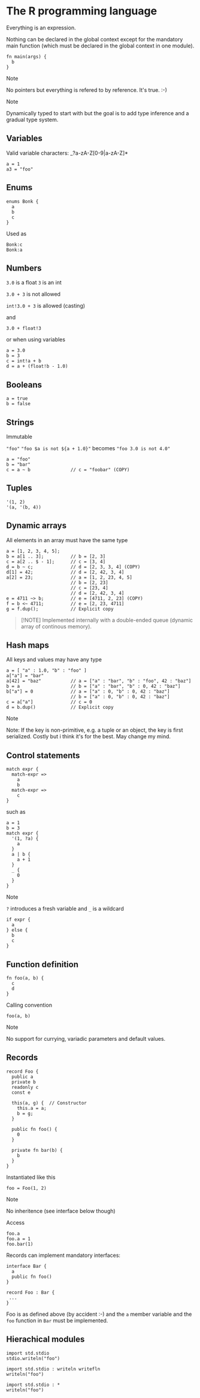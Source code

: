 # The R programming language

Everything is an expression.

Nothing can be declared in the global context except for the mandatory
main function (which must be declared in the global context in one module).

```
fn main(args) {
  b
}
```

> [!NOTE]
> No pointers but everything is refered to by reference. It's true. :-)

> [!NOTE]
> Dynamically typed to start with but the goal is to add type
> inference and a gradual type system.

## Variables

Valid variable characters: _?a-zA-Z[0-9|a-zA-Z]*

```
a = 1
a3 = "foo"
```

## Enums

```
enums Bonk {
  a
  b
  c
}
```

Used as

```
Bonk:c
Bonk:a
```

## Numbers

`3.0` is a float
`3` is an int

`3.0 + 3` is not allowed

`int!3.0 + 3` is allowed (casting)

and

`3.0 + float!3`

or when using variables

```
a = 3.0
b = 3
c = int!a + b
d = a + (float!b - 1.0)
```

## Booleans

```
a = true
b = false
```

## Strings

Immutable

`"foo"`
`"foo $a is not ${a + 1.0}"` becomes `"foo 3.0 is not 4.0"`

```
a = "foo"
b = "bar"
c = a ~ b               // c = "foobar" (COPY)
```

## Tuples

```
'(1, 2)
'(a, '(b, 4))
```

## Dynamic arrays

All elements in an array must have the same type

```
a = [1, 2, 3, 4, 5];
b = a[1 .. 3];          // b = [2, 3]
c = a[2 .. $ - 1];      // c = [3, 4]
d = b ~ c;              // d = [2, 3, 3, 4] (COPY)
d[1] = 42;              // d = [2, 42, 3, 4]
a[2] = 23;              // a = [1, 2, 23, 4, 5]
                        // b = [2, 23]
                        // c = [23, 4]
                        // d = [2, 42, 3, 4]
e = 4711 ~> b;          // e = [4711, 2, 23] (COPY)
f = b <~ 4711;          // e = [2, 23, 4711]
g = f.dup();            // Explicit copy
```

> [!NOTE] Implemented internally with a double-ended queue (dynamic
> array of continous memory).

## Hash maps

All keys and values may have any type
```
a = [ "a" : 1.0, "b" : "foo" ]
a["a"] = "bar"
a[42] = "baz"           // a = ["a" : "bar", "b" : "foo", 42 : "baz"]
b = a                   // b = ["a" : "bar", "b" : 0, 42 : "baz"]
b["a"] = 0              // a = ["a" : 0, "b" : 0, 42 : "baz"]
                        // b = ["a" : 0, "b" : 0, 42 : "baz"]
c = a["a"]              // c = 0
d = b.dup()             // Explicit copy
```

> [!NOTE]
> Note: If the key is non-primitive, e.g. a tuple or an object, the
> key is first serialized. Costly but i think it's for the best. May
> change my mind.

## Control statements

```
match expr {
  match-expr =>
    a
    b
  match-expr =>
    c
}
```

such as

```
a = 1
b = 3
match expr {
  '(1, ?a) {
    a
  }
  a | b {
    a + 1
  }
  _ {
    0
  }
}
```

> [!NOTE]
> `?` introduces a fresh variable and `_` is a wildcard

```
if expr {
  a
} else {
  b
  c
}
```

## Function definition

```
fn foo(a, b) {
  c
  d
}
```

Calling convention

`foo(a, b)`

> [!NOTE]
> No support for currying, variadic parameters and default values.

## Records

```
record Foo {
  public a
  private b
  readonly c
  const e

  this(a, g) {  // Constructor
    this.a = a;
    b = g;
  }

  public fn foo() {
    0
  }

  private fn bar(b) {
    b
  }
}
```

Instantiated like this

`foo = Foo(1, 2)`

> [!NOTE]
> No inheritence (see interface below though)

Access

```
foo.a
foo.a = 1
foo.bar(1)
```

Records can implement mandatory interfaces:

```
interface Bar {
  a
  public fn foo()
}

record Foo : Bar {
 ...
}
```

Foo is as defined above (by accident :-) and the `a` member variable
and the `foo` function in `Bar` must be implemented.

## Hierachical modules

```
import std.stdio
stdio.writeln("foo")
```

```
import std.stdio : writeln writefln
writeln("foo")
```

```
import std.stdio : *
writeln("foo")
```
